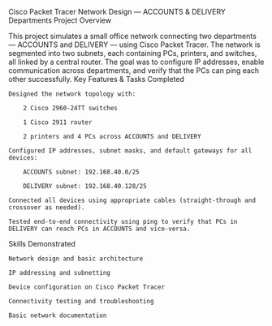Cisco Packet Tracer Network Design — ACCOUNTS & DELIVERY Departments
 Project Overview

This project simulates a small office network connecting two departments — ACCOUNTS and DELIVERY — using Cisco Packet Tracer. The network is segmented into two subnets, each containing PCs, printers, and switches, all linked by a central router. The goal was to configure IP addresses, enable communication across departments, and verify that the PCs can ping each other successfully.
 Key Features & Tasks Completed

    Designed the network topology with:

        2 Cisco 2960-24TT switches

        1 Cisco 2911 router

        2 printers and 4 PCs across ACCOUNTS and DELIVERY

    Configured IP addresses, subnet masks, and default gateways for all devices:

        ACCOUNTS subnet: 192.168.40.0/25

        DELIVERY subnet: 192.168.40.128/25

    Connected all devices using appropriate cables (straight-through and crossover as needed).

    Tested end-to-end connectivity using ping to verify that PCs in DELIVERY can reach PCs in ACCOUNTS and vice-versa.

 Skills Demonstrated

    Network design and basic architecture

    IP addressing and subnetting

    Device configuration on Cisco Packet Tracer

    Connectivity testing and troubleshooting

    Basic network documentation
